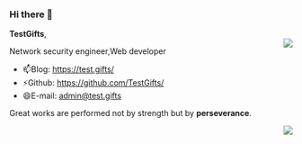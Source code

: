 ### Hi there 👋

**TestGifts**,                     
<img align="right" src="https://github-readme-stats.vercel.app/apiusername=joway&show_icons=true&icon_color=CE1D2D&text_color=718096&bg_color=ffffff&hide_title=true" />                      

Network security engineer,Web developer 
                                         
- 📫Blog: https://test.gifts/
- ⚡Github: https://github.com/TestGifts/
- 😄E-mail: admin@test.gifts



Great works are performed not by strength but by **perseverance**.

<img align="right" src="https://github-readme-stats.vercel.app/api?username=joway&show_icons=true&icon_color=CE1D2D&text_color=718096&bg_color=ffffff&hide_title=true" />


